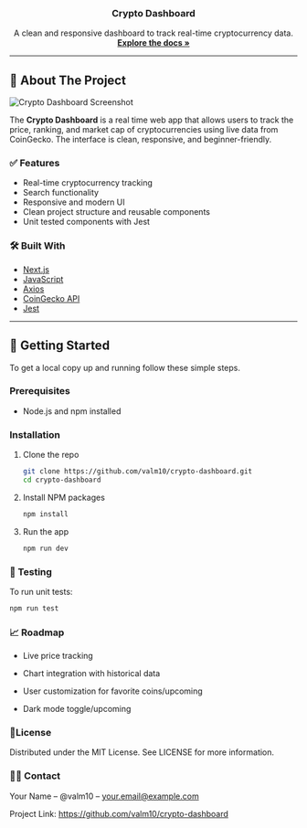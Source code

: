 <br />
<p align="center">
  <h3 align="center">Crypto Dashboard</h3>

  <p align="center">
    A clean and responsive dashboard to track real-time cryptocurrency data.
    <br />
    <a href="https://github.com/valm10/crypto-dashboard"><strong>Explore the docs »</strong></a>
    <br />
  </p>
</p>

---

## 📌 About The Project

![Crypto Dashboard Screenshot](/public/screenshot.png)

The **Crypto Dashboard** is a real time web app that allows users to track the price, ranking, and market cap of cryptocurrencies using live data from CoinGecko. The interface is clean, responsive, and beginner-friendly.

### ✅ Features

- Real-time cryptocurrency tracking
- Search functionality
- Responsive and modern UI
- Clean project structure and reusable components
- Unit tested components with Jest

### 🛠️ Built With

- [Next.js](https://nextjs.org/)
- [JavaScript](https://developer.mozilla.org/en-US/docs/Web/JavaScript)
- [Axios](https://axios-http.com/)
- [CoinGecko API](https://www.coingecko.com/)
- [Jest](https://jestjs.io/)

---

## 🚀 Getting Started

To get a local copy up and running follow these simple steps.

### Prerequisites

- Node.js and npm installed

### Installation

1. Clone the repo

   ```bash
   git clone https://github.com/valm10/crypto-dashboard.git
   cd crypto-dashboard
   ```

2. Install NPM packages

   ```bash
   npm install
   ```

3. Run the app

   ```bash
   npm run dev
   ```

### 🧪 Testing

To run unit tests:

```bash
npm run test
```

### 📈 Roadmap

- Live price tracking

- Chart integration with historical data

- User customization for favorite coins/upcoming

- Dark mode toggle/upcoming

### 📜License

Distributed under the MIT License. See LICENSE for more information.

### 🙋‍♂️ Contact

Your Name – @valm10 – your.email@example.com

Project Link: https://github.com/valm10/crypto-dashboard
